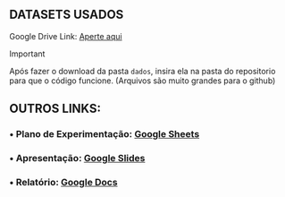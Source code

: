 ## DATASETS USADOS
Google Drive Link: [Aperte aqui](https://drive.google.com/drive/folders/1JaNwzeNQ0c59VS2QRy4HxNIJfVmpLn5W?usp=sharing)

> [!IMPORTANT]  
> Após fazer o download da pasta `dados`, insira ela na pasta do repositorio para que o código funcione. (Arquivos são muito grandes para o github)

## OUTROS LINKS:
### • Plano de Experimentação: [Google Sheets](https://docs.google.com/spreadsheets/d/17m-Qkn_GFMggqBFqd61XXF9dBSoLJZ6ctAoKMS28FWE/edit?usp=sharing)
### • Apresentação: [Google Slides](https://docs.google.com/presentation/d/1s1MG-7Aln6jhoJeZVZvU-Uqbao8MDynrwDbtvv2HTys/edit?usp=sharing)
### • Relatório: [Google Docs](https://docs.google.com/document/d/1e-z0-UGbend23pf1AuxuKYiDCl6DtmDf/edit?usp=sharing&ouid=109585132965048608212&rtpof=true&sd=true)
